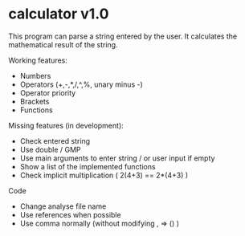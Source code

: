 # calculator v1.0

This program can parse a string entered by the user. It calculates the mathematical result of the string.

Working features:
- Numbers
- Operators (+,-,*,/,^,%, unary minus -)
- Operator priority
- Brackets
- Functions

Missing features (in development):
- Check entered string
- Use double / GMP
- Use main arguments to enter string / or user input if empty
- Show a list of the implemented functions
- Check implicit multiplication ( 2(4+3) == 2*(4+3) )

Code
- Change analyse file name
- Use references when possible
- Use comma normally (without modifying , => () )
